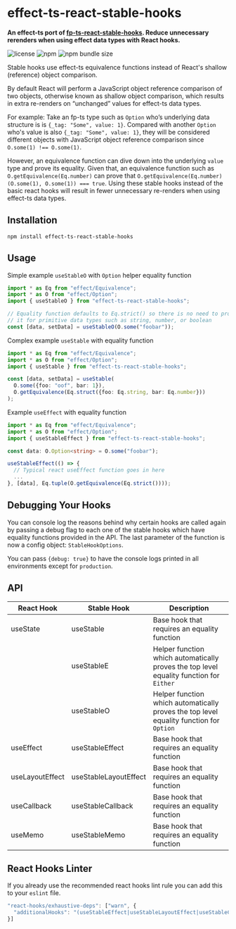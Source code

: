 # effect-ts-react-stable-hooks
**An effect-ts port of [fp-ts-react-stable-hooks](https://github.com/mblink/fp-ts-react-stable-hooks). Reduce unnecessary rerenders when using effect data types with React hooks.**

![license](https://img.shields.io/npm/l/effect-ts-react-stable-hooks)
![npm](https://img.shields.io/npm/v/effect-ts-react-stable-hooks)
![npm bundle size](https://img.shields.io/bundlephobia/minzip/effect-ts-react-stable-hooks)

Stable hooks use effect-ts equivalence functions instead of React's shallow (reference) object comparison.

By default React will perform a JavaScript object reference comparison of two objects, otherwise known as shallow object comparison, which results in extra re-renders on “unchanged” values for effect-ts data types.

For example: Take an fp-ts type such as `Option` who’s underlying data structure is is `{_tag: "Some", value: 1}`. Compared with another `Option` who's value is also `{_tag: "Some", value: 1}`, they will be considered different objects with JavaScript object reference comparison since `O.some(1) !== O.some(1)`.

However, an equivalence function can dive down into the underlying `value` type and prove its equality. Given that, an equivalence function such as `O.getEquivalence(Eq.number)` can prove that `O.getEquivalence(Eq.number)(O.some(1), O.some(1)) === true`. Using these stable hooks instead of the basic react hooks will result in fewer unnecessary re-renders when using effect-ts data types.

## Installation

```
npm install effect-ts-react-stable-hooks
```

## Usage

Simple example `useStableO` with `Option` helper equality function
```typescript
import * as Eq from "effect/Equivalence";
import * as O from "effect/Option";
import { useStableO } from "effect-ts-react-stable-hooks";

// Equality function defaults to Eq.strict() so there is no need to provide
// it for primitive data types such as string, number, or boolean
const [data, setData] = useStableO(O.some("foobar"));
```

Complex example `useStable` with equality function
```typescript
import * as Eq from "effect/Equivalence";
import * as O from "effect/Option";
import { useStable } from "effect-ts-react-stable-hooks";

const [data, setData] = useStable(
  O.some({foo: "oof", bar: 1}),
  O.getEquivalence(Eq.struct({foo: Eq.string, bar: Eq.number}))
);
```

Example `useEffect` with equality function

```typescript
import * as Eq from "effect/Equivalence";
import * as O from "effect/Option";
import { useStableEffect } from "effect-ts-react-stable-hooks";

const data: O.Option<string> = O.some("foobar");

useStableEffect(() => {
  // Typical react useEffect function goes in here
  ...
}, [data], Eq.tuple(O.getEquivalence(Eq.strict())));
```

## Debugging Your Hooks

You can console log the reasons behind why certain hooks are called again by passing a debug flag to each one of the
stable hooks which have equality functions provided in the API. The last parameter of the function is now a config
object: `StableHookOptions`.

You can pass `{debug: true}` to have the console logs printed in all environments except for `production`.

## API

| React&nbsp;Hook | Stable&nbsp;Hook      | Description |
|-----------------|-----------------------|-------------|
| useState        | useStable             | Base hook that requires an equality function |
|                 | useStableE            | Helper function which automatically proves the top level equality function for `Either` |
|                 | useStableO            | Helper function which automatically proves the top level equality function for `Option` |
| useEffect       | useStableEffect       | Base hook that requires an equality function |
| useLayoutEffect | useStableLayoutEffect | Base hook that requires an equality function |
| useCallback     | useStableCallback     | Base hook that requires an equality function |
| useMemo         | useStableMemo         | Base hook that requires an equality function |

## React Hooks Linter
If you already use the recommended react hooks lint rule you can add this to your `eslint` file.
```typescript
"react-hooks/exhaustive-deps": ["warn", {
  "additionalHooks": "(useStableEffect|useStableLayoutEffect|useStableCallback|useStableMemo)"
}]
```
